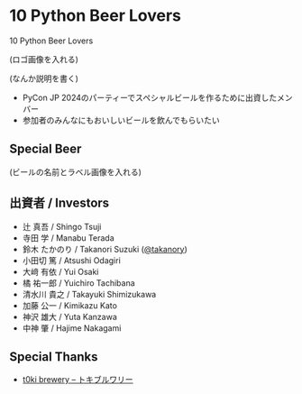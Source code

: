 # 10 Python Beer Lovers
10 Python Beer Lovers

(ロゴ画像を入れる)

(なんか説明を書く)
* PyCon JP 2024のパーティーでスペシャルビールを作るために出資したメンバー
* 参加者のみんなにもおいしいビールを飲んでもらいたい

## Special Beer

(ビールの名前とラベル画像を入れる)

## 出資者 / Investors

* 辻 真吾 / Shingo Tsuji
* 寺田 学 / Manabu Terada
* 鈴木 たかのり / Takanori Suzuki ([@takanory](https://twitter.com/takanory))
* 小田切 篤 / Atsushi Odagiri
* 大﨑 有依 / Yui Osaki
* 橘 祐一郎 / Yuichiro Tachibana
* 清水川 貴之 / Takayuki Shimizukawa
* 加藤 公一 / Kimikazu Kato
* 神沢 雄大 / Yuta Kanzawa
* 中神 肇 / Hajime Nakagami

## Special Thanks

* [t0ki brewery – トキブルワリー](https://t0ki.beer/)

